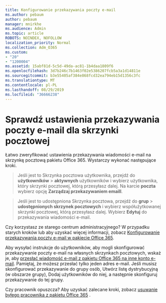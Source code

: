 ```yaml
---
title: Konfigurowanie przekazywania poczty e-mail
ms.author: pebaum
author: pebaum
manager: mnirkhe
ms.audience: Admin
ms.topic: article
ROBOTS: NOINDEX, NOFOLLOW
localization_priority: Normal
ms.collection: Adm_O365
ms.custom:
- "20"
- "1200004"
ms.assetid: 15abf81d-5c5d-49da-ac81-1b4daa1809f6
ms.openlocfilehash: 3d7b246c7b1463f02e5386207fcb5a3a1d14811e
ms.sourcegitcommit: b3e55405af384e868fcd32ea794eb15d1356c3fc
ms.translationtype: MT
ms.contentlocale: pl-PL
ms.lasthandoff: 08/29/2019
ms.locfileid: "36666238"
---
```

# <a name="check-the-email-forwarding-settings-for-a-mailbox"></a>Sprawdź ustawienia przekazywania poczty e-mail dla skrzynki pocztowej

Łatwo zweryfikować ustawienia przekazywania wiadomości e-mail na skrzynkę pocztową pakietu Office 365. Wystarczy wykonać następujące kroki.
  
> Jeśli jest to Skrzynka pocztowa użytkownika, przejdź do **użytkowników** \> **aktywnych** użytkowników i wybierz użytkownika, który skrzynki pocztowej, którą przesyłasz dalej. Na karcie **poczta** wybierz opcję **Zarządzaj przekazywaniem emaill**.
    
> Jeśli jest to udostępniona Skrzynka pocztowa, przejdź do **grup** \> **udostępnionych skrzynek pocztowych** i wybierz współużytkowanej skrzynki pocztowej, którą przesyłasz dalej. Wybierz **Edytuj** do przekazywania wiadomości e-mail.

Czy korzystasz ze starego centrum administracyjnego? W przypadku starych kroków lub aby uzyskać więcej informacji, zobacz [Konfigurowanie przekazywania poczty e-mail w pakiecie Office 365](https://support.office.com/article/Configure-email-forwarding-in-Office-365-ab5eb117-0f22-4fa7-a662-3a6bdb0add74).
  
Aby wysyłać instrukcje do użytkowników, aby mogli skonfigurować przekazywanie poczty e-mail na własnych skrzynkach pocztowych, wskaż je, aby [przesłać wiadomość e-mail z pakietu Office 365 na inne konto e-mail](https://support.office.com/article/Forward-email-from-Office-365-to-another-email-account-1ed4ee1e-74f8-4f53-a174-86b748ff6a0e). Pamiętaj, że możesz przesłać tylko jeden adres e-mail. Jeśli musisz skonfigurować przekazywanie do grupy osób, Utwórz listę dystrybucyjną (w obszarze grupy), Dodaj użytkowników do niej, a następnie skonfiguruj przekazywanie do tej grupy.
  
Czy pracownik opuszcza? Aby uzyskać zalecane kroki, zobacz [usuwanie byłego pracownika z pakietu Office 365](https://support.office.com/article/Remove-a-former-employee-from-Office-365-44d96212-4d90-4027-9aa9-a95eddb367d1.aspx) .
  